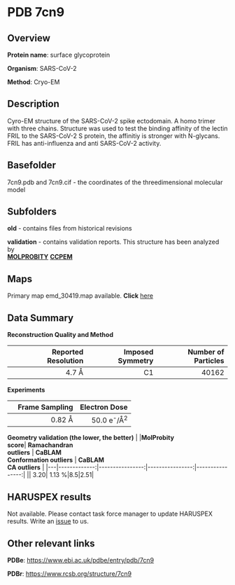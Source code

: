 # PDB 7cn9

## Overview

**Protein name**: surface glycoprotein

**Organism**: SARS-CoV-2

**Method**: Cryo-EM

## Description

Cyro-EM structure of the SARS-CoV-2 spike ectodomain. A homo trimer with three chains. Structure was used to test the binding affinity of the lectin FRIL to the SARS-CoV-2 S protein, the affinitiy is stronger with N-glycans. FRIL has anti-influenza and anti SARS-CoV-2 activity. 

## Basefolder

7cn9.pdb and 7cn9.cif - the coordinates of the threedimensional molecular model

## Subfolders



**old** - contains files from historical revisions

**validation** - contains validation reports. This structure has been analyzed by <br>  [**MOLPROBITY**](https://github.com/thorn-lab/coronavirus_structural_task_force/tree/master/pdb/surface_glycoprotein/SARS-CoV-2/7cn9/validation/molprobity)   [**CCPEM**](https://github.com/thorn-lab/coronavirus_structural_task_force/tree/master/pdb/surface_glycoprotein/SARS-CoV-2/7cn9/validation/ccpem-validation) 



## Maps

Primary map emd_30419.map available. **Click** [here](http://ftp.wwpdb.org/pub/emdb/structures/EMD-30419/map/) 

## Data Summary
**Reconstruction Quality and Method**

|   | Reported Resolution | Imposed Symmetry | Number of Particles |
|---|-------------:|----------------:|--------------:|
|   |4.7 Å|C1|40162|

**Experiments**

|   | Frame Sampling | Electron Dose |
|---|-------------:|----------------:|
|   |0.82 Å|50.0 e<sup>-</sup>/Å<sup>2</sup>|

**Geometry validation (the lower, the better)**
|   |**MolProbity<br>score**| **Ramachandran<br>outliers** | **CaBLAM<br>Conformation outliers** | **CaBLAM<br>CA outliers** |
|---|-------------:|----------------:|----------------:|----------------:|
||  3.20|  1.13 %|8.5|2.51|

## HARUSPEX results

Not available. Please contact task force manager to update HARUSPEX results. Write an [issue](https://github.com/thorn-lab/coronavirus_structural_task_force/issues) to us.

## Other relevant links 
**PDBe**:  https://www.ebi.ac.uk/pdbe/entry/pdb/7cn9
 
**PDBr**: https://www.rcsb.org/structure/7cn9 
